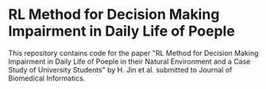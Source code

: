 # RL Method for Decision Making Impairment in Daily Life of Poeple

This repository contains code for the paper "RL Method for Decision Making Impairment in Daily Life of Poeple in their Natural Environment and a Case Study of University Students" by H. Jin et al. submitted to Journal of Biomedical Informatics.
